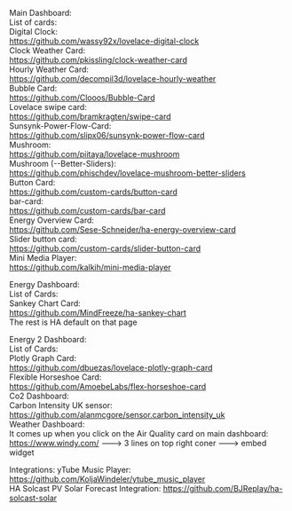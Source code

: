 Main Dashboard:  
   List of cards:      
      Digital Clock:      
         https://github.com/wassy92x/lovelace-digital-clock      
      Clock Weather Card:      
         https://github.com/pkissling/clock-weather-card      
      Hourly Weather Card:      
         https://github.com/decompil3d/lovelace-hourly-weather      
      Bubble Card:      
         https://github.com/Clooos/Bubble-Card      
      Lovelace swipe card:      
         https://github.com/bramkragten/swipe-card      
      Sunsynk-Power-Flow-Card:      
         https://github.com/slipx06/sunsynk-power-flow-card      
      Mushroom:      
         https://github.com/piitaya/lovelace-mushroom      
      Mushroom (--Better-Sliders):      
         https://github.com/phischdev/lovelace-mushroom-better-sliders      
      Button Card:      
         https://github.com/custom-cards/button-card      
      bar-card:      
         https://github.com/custom-cards/bar-card      
      Energy Overview Card:      
         https://github.com/Sese-Schneider/ha-energy-overview-card      
      Slider button card:      
         https://github.com/custom-cards/slider-button-card      
      Mini Media Player:      
         https://github.com/kalkih/mini-media-player      

Energy Dashboard:      
   List of Cards:      
      Sankey Chart Card:      
         https://github.com/MindFreeze/ha-sankey-chart      
   The rest is HA default on that page      
   
Energy 2 Dashboard:      
   List of Cards:      
      Plotly Graph Card:      
         https://github.com/dbuezas/lovelace-plotly-graph-card      
      Flexible Horseshoe Card:      
         https://github.com/AmoebeLabs/flex-horseshoe-card      
Co2 Dashboard:      
   Carbon Intensity UK sensor:      
      https://github.com/alanmcgore/sensor.carbon_intensity_uk      
Weather Dashboard:      
 It comes up when you click on the Air Quality card on main dashboard:      
   https://www.windy.com/ ---> 3 lines on top right coner ---> embed widget      



Integrations:
yTube Music Player: https://github.com/KoljaWindeler/ytube_music_player      
HA Solcast PV Solar Forecast Integration: https://github.com/BJReplay/ha-solcast-solar      

